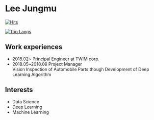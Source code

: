 # Lee Jungmu

[![Hits](https://hits.seeyoufarm.com/api/count/incr/badge.svg?url=https%3A%2F%2Fgithub.com%2Fleejungmu&count_bg=%2379C83D&title_bg=%23555555&icon=&icon_color=%23E7E7E7&title=Visits&edge_flat=false)](https://hits.seeyoufarm.com)

[![Top Langs](https://github-readme-stats.vercel.app/api/top-langs/?username=leejungmu&layout=compact&show_icons=true)](https://github.com/anuraghazra/github-readme-stats)

## Work experiences 
- 2018.02~ Principal Engineer at TWIM corp.
- 2018.05~2018.09 Project Manager   
                Vision Inspection of Automobile Parts though Development of Deep Learning Algorithm

## Interests
 - Data Science
 - Deep Learning
 - Machine Learning
<!--
**leejungmu/leejungmu** is a ✨ _special_ ✨ repository because its `README.md` (this file) appears on your GitHub profile.

Here are some ideas to get you started:

- 🔭 I’m currently working on ...
- 🌱 I’m currently learning ...
- 👯 I’m looking to collaborate on ...
- 🤔 I’m looking for help with ...
- 💬 Ask me about ...
- 📫 How to reach me: ...
- 😄 Pronouns: ...
- ⚡ Fun fact: ...
-->
